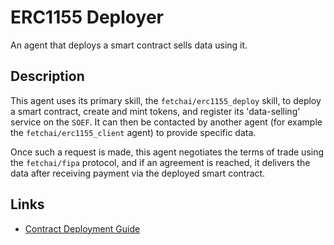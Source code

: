 # ERC1155 Deployer

An agent that deploys a smart contract sells data using it.

## Description

This agent uses its primary skill, the `fetchai/erc1155_deploy` skill, to deploy a smart contract, create and mint tokens, and register its 'data-selling' service on the `SOEF`. It can then be contacted by another agent (for example the `fetchai/erc1155_client` agent) to provide specific data.

Once such a request is made, this agent negotiates the terms of trade using the `fetchai/fipa` protocol, and if an agreement is reached, it delivers the data after receiving payment via the deployed smart contract.

## Links

- <a href="https://docs.fetch.ai/aea/erc1155-skills/" target="_blank">Contract Deployment Guide</a>
